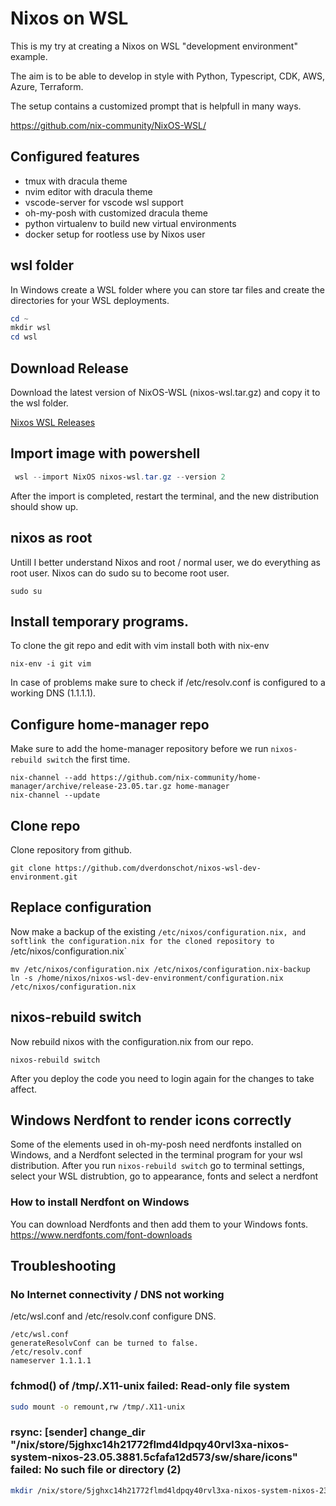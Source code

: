 # Nixos on WSL 

This is my try at creating a Nixos on WSL "development environment" example.

The aim is to be able to develop in style with Python, Typescript, CDK, AWS, Azure, Terraform.

The setup contains a customized prompt that is helpfull in many ways.


https://github.com/nix-community/NixOS-WSL/


## Configured features
* tmux with dracula theme
* nvim editor with dracula theme
* vscode-server for vscode wsl support
* oh-my-posh with customized dracula theme 
* python virtualenv to build new virtual environments
* docker setup for rootless use by Nixos user

## wsl folder

In Windows create a WSL folder where you can store tar files and create the directories for your WSL deployments.

```powershell
cd ~
mkdir wsl
cd wsl
```
## Download Release

Download the latest version of NixOS-WSL (nixos-wsl.tar.gz) and copy it to the wsl folder.

[Nixos WSL Releases](https://github.com/nix-community/NixOS-WSL/releases)


## Import image with powershell

```powershell
 wsl --import NixOS nixos-wsl.tar.gz --version 2
```
After the import is completed, restart the terminal, and the new distribution should show up.

## nixos as root
Untill I better understand Nixos and root / normal user, we do everything as root user.
Nixos can do sudo su to become root user.

```
sudo su
```

## Install temporary programs.
To clone the git repo and edit with vim install both with nix-env

```
nix-env -i git vim
```

In case of problems make sure to check if /etc/resolv.conf is configured to a working DNS (1.1.1.1).

## Configure home-manager repo

Make sure to add the home-manager repository before we run `nixos-rebuild switch` the first time.

```
nix-channel --add https://github.com/nix-community/home-manager/archive/release-23.05.tar.gz home-manager
nix-channel --update
```

## Clone repo
Clone repository from github.

```
git clone https://github.com/dverdonschot/nixos-wsl-dev-environment.git
```

## Replace configuration
Now make a backup of the existing `/etc/nixos/configuration.nix, and softlink the configuration.nix for the cloned repository to `/etc/nixos/configuration.nix`

```
mv /etc/nixos/configuration.nix /etc/nixos/configuration.nix-backup
ln -s /home/nixos/nixos-wsl-dev-environment/configuration.nix /etc/nixos/configuration.nix 
```

## nixos-rebuild switch
Now rebuild nixos with the configuration.nix from our repo.

```
nixos-rebuild switch
```
After you deploy the code you need to login again for the changes to take affect.

## Windows Nerdfont to render icons correctly
Some of the elements used in oh-my-posh need nerdfonts installed on Windows,
and a Nerdfont selected in the terminal program for your wsl distribution.
After you run `nixos-rebuild switch` go to terminal settings, 
select your WSL distrubtion, go to appearance, fonts and select a nerdfont

### How to install Nerdfont on Windows
You can download Nerdfonts and then add them to your Windows fonts.
https://www.nerdfonts.com/font-downloads

## Troubleshooting

### No Internet connectivity / DNS not working
/etc/wsl.conf and /etc/resolv.conf configure DNS.
```
/etc/wsl.conf
generateResolvConf can be turned to false.
/etc/resolv.conf
nameserver 1.1.1.1
```
### fchmod() of /tmp/.X11-unix failed: Read-only file system

```bash
sudo mount -o remount,rw /tmp/.X11-unix
```

### rsync: [sender] change_dir "/nix/store/5jghxc14h21772flmd4ldpqy40rvl3xa-nixos-system-nixos-23.05.3881.5cfafa12d573/sw/share/icons" failed: No such file or directory (2)

```bash
mkdir /nix/store/5jghxc14h21772flmd4ldpqy40rvl3xa-nixos-system-nixos-23.05.3881.5cfafa12d573/sw/share/icons
```
